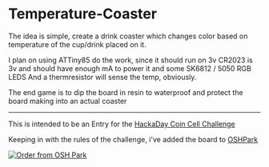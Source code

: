 # Temperature-Coaster

The idea is simple, create a drink coaster which changes color based on temperature of the cup/drink placed on it.  

I plan on using ATTiny85 do the work, since it should run on 3v 
CR2023 is 3v and should have enough mA to power it and some SK6812 / 5050 RGB LEDS
And a thermresistor will sense the temp, obviously.

The end game is to dip the board in resin to waterproof and protect the board making into an actual coaster

---
This is intended to be an Entry for the [HackaDay Coin Cell Challenge](https://hackaday.io/contest/28283-coin-cell-challenge)

Keeping in with the rules of the challenge, i've added the board to [OSHPark](https://oshpark.com/shared_projects/DYg7IxAX) 

<a href="https://oshpark.com/shared_projects/DYg7IxAX"><img src="https://oshpark.com/assets/badge-5b7ec47045b78aef6eb9d83b3bac6b1920de805e9a0c227658eac6e19a045b9c.png" alt="Order from OSH Park"></img></a>
